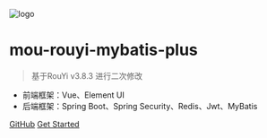 ![logo](http://doc.ruoyi.vip/images/logo.png)

# mou-rouyi-mybatis-plus


> 基于RouYi v3.8.3 进行二次修改

* 前端框架：Vue、Element UI
* 后端框架：Spring Boot、Spring Security、Redis、Jwt、MyBatis

[GitHub](https://github.com/AloneMou/mou-rouyi-mybatis-plus)
[Get Started](#quick-start)
